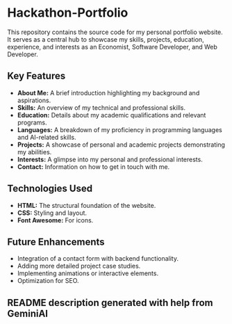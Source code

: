 # Hackathon-Portfolio
This repository contains the source code for my personal portfolio website. It serves as a central hub to showcase my skills, projects, education, experience, and interests as an Economist, Software Developer, and Web Developer.

## Key Features

* **About Me:** A brief introduction highlighting my background and aspirations.
* **Skills:** An overview of my technical and professional skills.
* **Education:** Details about my academic qualifications and relevant programs.
* **Languages:** A breakdown of my proficiency in programming languages and AI-related skills.
* **Projects:** A showcase of personal and academic projects demonstrating my abilities.
* **Interests:** A glimpse into my personal and professional interests.
* **Contact:** Information on how to get in touch with me.

## Technologies Used

* **HTML:** The structural foundation of the website.
* **CSS:** Styling and layout.
* **Font Awesome:** For icons.

## Future Enhancements

* Integration of a contact form with backend functionality.
* Adding more detailed project case studies.
* Implementing animations or interactive elements.
* Optimization for SEO.

## README description generated with help from GeminiAI
